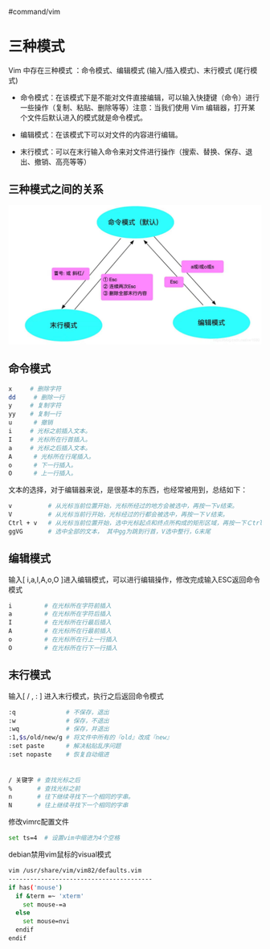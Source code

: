 #command/vim

# 三种模式

Vim 中存在三种模式 ：命令模式、编辑模式 (输入/插入模式)、末行模式 (尾行模式)

*   命令模式：在该模式下是不能对文件直接编辑，可以输入快捷键（命令）进行一些操作（复制、粘贴、删除等等）注意：当我们使用 Vim 编辑器，打开某个文件后默认进入的模式就是命令模式。

*   编辑模式：在该模式下可以对文件的内容进行编辑。

*   末行模式：可以在末行输入命令来对文件进行操作（搜索、替换、保存、退出、撤销、高亮等等）

## 三种模式之间的关系

![](assets/vim操作/image-20221127215242851.png)



## 命令模式

```bash
x     # 删除字符
dd     # 删除一行
y     # 复制字符
yy    # 复制一行
u      # 撤销
i     # 光标之前插入文本。
I     # 光标所在行首插入。
a     # 光标之后插入文本。
A      # 光标所在行尾插入。
o      # 下一行插入。
O      # 上一行插入。
```

文本的选择，对于编辑器来说，是很基本的东西，也经常被用到，总结如下：

```bash
v          # 从光标当前位置开始，光标所经过的地方会被选中，再按一下v结束。 
V          # 从光标当前行开始，光标经过的行都会被选中，再按一下Ｖ结束。 
Ctrl + v   # 从光标当前位置开始，选中光标起点和终点所构成的矩形区域，再按一下Ｃtrl + v结束。 
ggVG       # 选中全部的文本， 其中gg为跳到行首，V选中整行，G末尾
```

## 编辑模式

输入\[ i,a,I,A,o,O ]进入编辑模式，可以进行编辑操作，修改完成输入ESC返回命令模式

```bash
i         # 在光标所在字符前插入
a         # 在光标所在字符后插入
I         # 在光标所在行最后插入
A         # 在光标所在行最前插入
o         # 在光标所在行上一行插入
O         # 在光标所在行下一行插入
```

## 末行模式

输入\[ / , : ] 进入末行模式，执行之后返回命令模式

```bash
:q              # 不保存，退出
:w              # 保存，不退出
:wq             # 保存，并退出
:1,$s/old/new/g # 将文件中所有的『old』改成『new』
:set paste      # 解决粘贴乱序问题
:set nopaste    # 恢复自动缩进


/ 关键字 # 查找光标之后
%       # 查找光标之前
n       # 往下继续寻找下一个相同的字串。
N       # 往上继续寻找下一个相同的字串

```

修改vimrc配置文件

```bash
set ts=4  # 设置vim中缩进为4个空格
```

debian禁用vim鼠标的visual模式

```bash
vim /usr/share/vim/vim82/defaults.vim 
----------------------------------------
if has('mouse')
  if &term =~ 'xterm'
    set mouse-=a
  else
    set mouse=nvi
  endif
endif
```